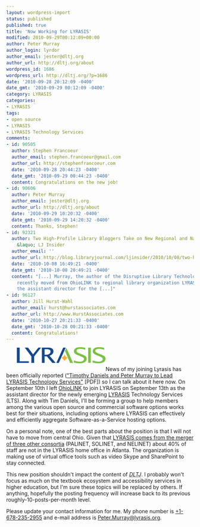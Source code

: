 ```yaml
---
layout: wordpress-import
status: published
published: true
title: 'Now Working for LYRASIS'
modified: 2010-09-29T00:12:09+00:00
author: Peter Murray
author_login: lyrdor
author_email: jester@dltj.org
author_url: http://dltj.org/about
wordpress_id: 1686
wordpress_url: http://dltj.org/?p=1686
date: '2010-09-28 20:12:09 -0400'
date_gmt: '2010-09-29 00:12:09 -0400'
category: LYRASIS
categories:
- LYRASIS
tags:
- open source
- LYRASIS
- LYRASIS Technology Services
comments:
- id: 90505
  author: Stephen Francoeur
  author_email: stephen.francoeur@gmail.com
  author_url: http://stephenfrancoeur.com
  date: '2010-09-28 20:44:23 -0400'
  date_gmt: '2010-09-29 00:44:23 -0400'
  content: Congratulations on the new job!
- id: 90606
  author: Peter Murray
  author_email: jester@dltj.org
  author_url: http://dltj.org/about
  date: '2010-09-29 10:20:32 -0400'
  date_gmt: '2010-09-29 14:20:32 -0400'
  content: Thanks, Stephen!
- id: 92321
  author: Two High-Profile Library Bloggers Take on New Regional and National Roles
    &laquo; LJ Insider
  author_email: ''
  author_url: http://blog.libraryjournal.com/ljinsider/2010/10/08/two-high-profile-library-bloggers-take-on-new-regional-and-national-roles/
  date: '2010-10-08 16:49:21 -0400'
  date_gmt: '2010-10-08 20:49:21 -0400'
  content: "[...] Murray, the author of the Disruptive Library Technology Jester blog,
    recently moved from OhioLINK to regional library organization LYRASIS to become
    the assistant director for the [...]"
- id: 96127
  author: Jill Hurst-Wahl
  author_email: hurst@hurstassociates.com
  author_url: http://www.HurstAssociates.com
  date: '2010-10-27 20:21:33 -0400'
  date_gmt: '2010-10-28 00:21:33 -0400'
  content: Congratulations!
---
```

<p><a href="http://www.lyrasis.org/" title="http://www.lyrasis.org/"><img src="/assets/images/2010/09/lyrasis-logo.gif" alt="" title="LYRASIS Logo" width="239" height="43" class="alignright size-full wp-image-1688" style="margin: 0 0 1.5em 2em;" /></a>News of my joining Lyrasis has been officially reported (<a href="http://www.lyrasis.org/News/Press-Releases/~/media/Files/Lyrasis/News/Press%20Releases/2010/Tim%20Daniels%20and%20Peter%20Murray%20Lead%20LTS.ashx" title="Tim Daniels and Peter Murray Lead LTS">"Timothy Daniels and Peter Murray to Lead LYRASIS Technology Services"</a> [PDF]) so I can talk about it here now.  On September 10th I left <a href="http://www.ohiolink.edu/" title="OhioLINK Homepage" rel="homepage">OhioLINK</a> to join LYRASIS on September 13th as the assistant director for the newly emerging <a href="http://www.lyrasis.org/" title="LYRASIS homepage" rel="homepage">LYRASIS</a> Technology Services (LTS).  Along with Tim Daniels, I'll be forming a group to help members among the various open source and commercial software options works best for their situations, including options where LYRASIS can effectively and efficiently aggregate Software-as-a-Service hosting options.</p>
<p>On a personal note, one of the best parts about the position is that I will not have to move from central Ohio.  Given that <a href="http://www.librarytechnology.org/ltg-displaytext.pl?RC=14582" title="http://www.librarytechnology.org/ltg-displaytext.pl?RC=14582">LYRASIS comes from the merger of three other consortia</a> (PALINET, SOLINET, and NELINET) about 40% of staff are not in the LYRASIS home office in Atlanta.  The organization is making use of virtual office tools such as video Skype and SharePoint to stay connected.</p>
<p>This new position shouldn't impact the content of <i><acronym title="Disruptive Library Technology Jester">DLTJ</acronym></i>.  I probably won't focus as much on the textbook ecosystem and accessibility services in higher education, but I'm sure these topics will be replaced by others.  If anything, hopefully the posting frequency will increase back to its previous roughly-10-posts-per-month level.</p>
<p>Please update your contact information for me.  My phone number is <a href="tel:+16782352955">+1-678-235-2955</a> and e-mail address is <a href="mailto:Peter.Murray@lyrasis.org">Peter.Murray@lyrasis.org</a>.</p>
